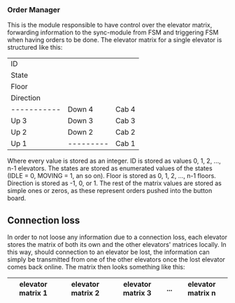 ### Order Manager

This is the module responsible to have control over the elevator matrix, forwarding information to the sync-module from FSM and triggering FSM when having orders to be done.
The elevator matrix for a single elevator is structured like this:

|	  			| 			| 			| 
| --   			| --			| --			|
| ID   			|   		|   		| 
| State			|  			| 			| 
| Floor			|  			| 			| 
| Direction		|  			| 			| 
| ----------- 	| Down 4 	| Cab 4		|
| Up 3 			| Down 3 	| Cab 3 	|
| Up 2 			| Down 2 	| Cab 2		|
| Up 1 			| --------- | Cab 1		|

Where every value is stored as an integer. ID is stored as values 0, 1, 2, ..., n-1 elevators. The states are stored as enumerated values of the states (IDLE = 0, MOVING = 1, an so on). Floor is stored as 0, 1, 2, ..., n-1 floors. Direction is stored as -1, 0, or 1. The rest of the matrix values are stored as simple ones or zeros, as these represent orders pushed into the button board.

## Connection loss
In order to not loose any information due to a connection loss, each elevator stores the matrix of both its own and the other elevators' matrices locally. In this way, should connection to an elevator be lost, the information can simply be transmitted from one of the other elevators once the lost elevator comes back online. The matrix then looks something like this:


| elevator matrix 1 | elevator matrix 2 | elevator matrix 3 | ... | elevator matrix n
| --  | -- | -- | -- | -- |

